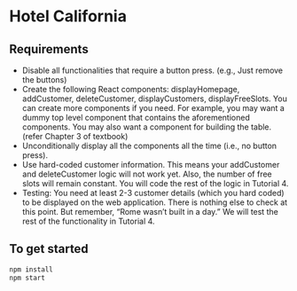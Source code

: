 # Hotel California

## Requirements

- Disable all functionalities that require a button press. (e.g., Just remove the buttons)
- Create the following React components: displayHomepage, addCustomer, deleteCustomer, displayCustomers, displayFreeSlots. You can create more components if you need. For example, you may want a dummy top level component that contains the aforementioned components. You may also want a component for building the table. (refer Chapter 3 of textbook)
- Unconditionally display all the components all the time (i.e., no button press).
- Use hard-coded customer information. This means your addCustomer and deleteCustomer logic will not work yet. Also, the number of free slots will remain constant. You will code the rest of the logic in Tutorial 4.
- Testing: You need at least 2-3 customer details (which you hard coded) to be displayed on the web application. There is nothing else to check at this point. But remember, “Rome wasn’t built in a day.” We will test the rest of the functionality in Tutorial 4.

## To get started

```bash
npm install
npm start
```
